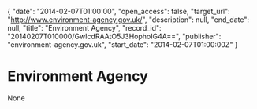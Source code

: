{
  "date": "2014-02-07T01:00:00", 
  "open_access": false, 
  "target_url": "http://www.environment-agency.gov.uk/", 
  "description": null, 
  "end_date": null, 
  "title": "Environment Agency", 
  "record_id": "20140207T010000/GwIcdRAAtO5J3HophoIG4A==", 
  "publisher": "environment-agency.gov.uk", 
  "start_date": "2014-02-07T01:00:00Z"
}

# Environment Agency

None